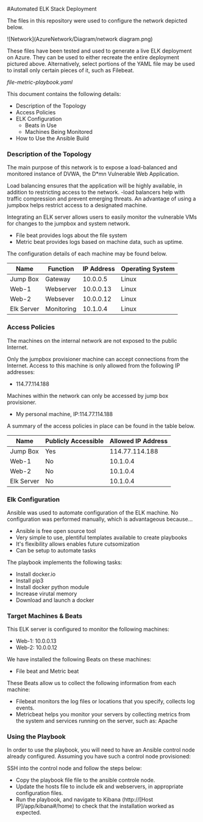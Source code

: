 #Automated ELK Stack Deployment

The files in this repository were used to configure the network depicted below.

![Network](AzureNetwork/Diagram/network diagram.png) 

These files have been tested and used to generate a live ELK deployment on Azure. They can be used to either recreate the entire deployment pictured above. Alternatively, select portions of the YAML file may be used to install only certain pieces of it, such as Filebeat.

  _file-metric-playbook.yaml_ 

This document contains the following details:
- Description of the Topology
- Access Policies
- ELK Configuration
  - Beats in Use
  - Machines Being Monitored
- How to Use the Ansible Build


### Description of the Topology

The main purpose of this network is to expose a load-balanced and monitored instance of DVWA, the D*mn Vulnerable Web Application.

Load balancing ensures that the application will be highly available, in addition to restricting access to the network.
-load balancers help with traffic compression and prevent emerging threats. An advantage of using a jumpbox helps restrict access to a designated machine.

Integrating an ELK server allows users to easily monitor the vulnerable VMs for changes to the jumpbox and system network.
- File beat provides logs about the file system
- Metric beat provides logs based on machine data, such as uptime.

The configuration details of each machine may be found below.

| Name       | Function   | IP Address | Operating System |
|------------|------------|------------|------------------|
| Jump Box   | Gateway    | 10.0.0.5   | Linux            |
| Web-1      | Webserver  | 10.0.0.13  | Linux            |
| Web-2      | Websever   | 10.0.0.12  | Linux            |
| Elk Server | Monitoring | 10.1.0.4   | Linux            |

### Access Policies

The machines on the internal network are not exposed to the public Internet. 

Only the jumpbox provisioner machine can accept connections from the Internet. Access to this machine is only allowed from the following IP addresses:
- 114.77.114.188

Machines within the network can only be accessed by jump box provisioner.
- My personal machine, IP:114.77.114.188

A summary of the access policies in place can be found in the table below.

| Name       | Publicly Accessible | Allowed IP Address |
|------------|---------------------|--------------------|
| Jump Box   | Yes                 | 114.77.114.188     |
| Web-1      | No                  | 10.1.0.4           |
| Web-2      | No                  | 10.1.0.4           |
| Elk Server | No                  | 10.1.0.4           |

### Elk Configuration

Ansible was used to automate configuration of the ELK machine. No configuration was performed manually, which is advantageous because...
- Ansible is free open source tool
- Very simple to use, plentiful templates available to create playbooks
- It's flexibility allows enables future cutsomization 
- Can be setup to automate tasks

The playbook implements the following tasks:
- Install docker.io
- Install pip3
- Install docker python module
- Increase virutal memory
- Download and launch a docker

### Target Machines & Beats
This ELK server is configured to monitor the following machines:
- Web-1: 10.0.0.13
- Web-2: 10.0.0.12

We have installed the following Beats on these machines:
- File beat and Metric beat

These Beats allow us to collect the following information from each machine:
- Filebeat monitors the log files or locations that you specify, collects log events. 
- Metricbeat helps you monitor your servers by collecting metrics from the system and services running on the server, such as: Apache

### Using the Playbook
In order to use the playbook, you will need to have an Ansible control node already configured. Assuming you have such a control node provisioned: 

SSH into the control node and follow the steps below:
- Copy the playbook file file to the ansible controle node.
- Update the hosts file to include elk and webservers, in appropriate configuration files.
- Run the playbook, and navigate to Kibana (http://[Host IP]/app/kibana#/home) to check that the installation worked as expected.

